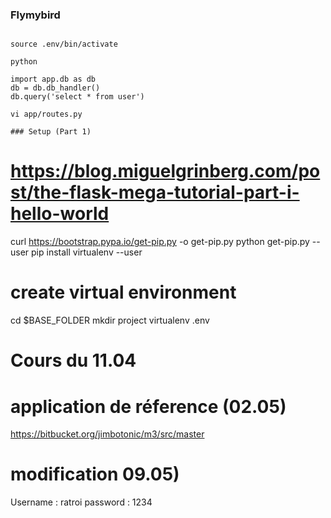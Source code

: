 ### Flymybird

```

source .env/bin/activate 

python 

import app.db as db
db = db.db_handler()
db.query('select * from user')

vi app/routes.py

### Setup (Part 1)
```
# https://blog.miguelgrinberg.com/post/the-flask-mega-tutorial-part-i-hello-world
curl https://bootstrap.pypa.io/get-pip.py -o get-pip.py
python get-pip.py --user
pip install virtualenv --user

# create virtual environment
cd $BASE_FOLDER
mkdir project
virtualenv .env

# Cours du 11.04

# application de réference (02.05)

https://bitbucket.org/jimbotonic/m3/src/master

# modification 09.05)
Username : ratroi
password : 1234

	

